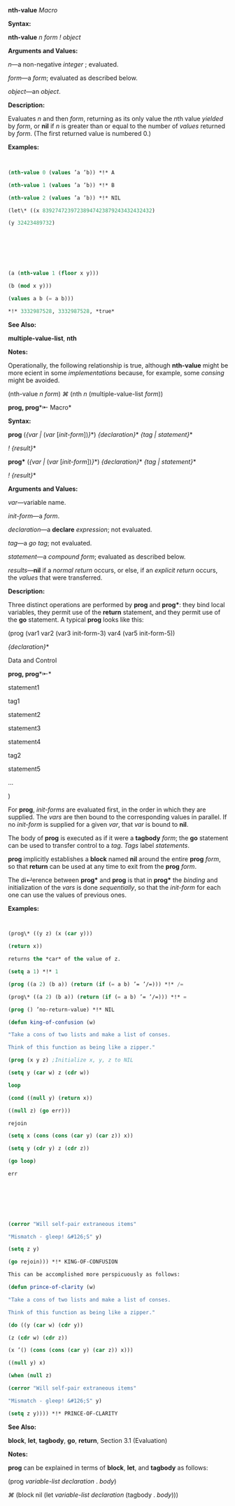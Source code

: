 **nth-value** *Macro* 



**Syntax:** 



**nth-value** *n form ! object* 



**Arguments and Values:** 



*n*—a non-negative *integer* ; evaluated. 



*form*—a *form*; evaluated as described below. 



*object*—an *object*. 



**Description:** 



Evaluates *n* and then *form*, returning as its only value the *n*th value *yielded* by *form*, or **nil** if *n* is greater than or equal to the number of *values* returned by *form*. (The first returned value is numbered 0.) 



**Examples:**
```lisp
 

(nth-value 0 (values ’a ’b)) *!* A 

(nth-value 1 (values ’a ’b)) *!* B 

(nth-value 2 (values ’a ’b)) *!* NIL 

(let\* ((x 83927472397238947423879243432432432) 

(y 32423489732) 



 

 

(a (nth-value 1 (floor x y))) 

(b (mod x y))) 

(values a b (= a b))) 

*!* 3332987528, 3332987528, *true* 


```
**See Also:** 



**multiple-value-list**, **nth** 



**Notes:** 



Operationally, the following relationship is true, although **nth-value** might be more ecient in some *implementations* because, for example, some *consing* might be avoided. 



(nth-value *n form*) *⌘* (nth *n* (multiple-value-list *form*)) 



**prog, prog***⇤ Macro* 



**Syntax:** 



**prog** (*\{var |* (*var* [*init-form*])*\}*\*) *\{declaration\}*\* *\{tag | statement\}*\* 



*! \{result\}*\* 



**prog\*** (*\{var |* (*var* [*init-form*])*\}*\*) *\{declaration\}*\* *\{tag | statement\}*\* 



*! \{result\}*\* 



**Arguments and Values:** 



*var*—variable name. 



*init-form*—a *form*. 



*declaration*—a **declare** *expression*; not evaluated. 



*tag*—a *go tag*; not evaluated. 



*statement*—a *compound form*; evaluated as described below. 



*results*—**nil** if a *normal return* occurs, or else, if an *explicit return* occurs, the *values* that were transferred. 



**Description:** 



Three distinct operations are performed by **prog** and **prog\***: they bind local variables, they permit use of the **return** statement, and they permit use of the **go** statement. A typical **prog** looks like this: 



(prog (var1 var2 (var3 init-form-3) var4 (var5 init-form-5)) 



*\{declaration\}*\* 



Data and Control 



 



 



**prog, prog***⇤* 



statement1 



tag1 



statement2 



statement3 



statement4 



tag2 



statement5 



... 



) 



For **prog**, *init-forms* are evaluated first, in the order in which they are supplied. The *vars* are then bound to the corresponding values in parallel. If no *init-form* is supplied for a given *var*, that *var* is bound to **nil**. 



The body of **prog** is executed as if it were a **tagbody** *form*; the **go** statement can be used to transfer control to a *tag*. *Tags* label *statements*. 



**prog** implicitly establishes a **block** named **nil** around the entire **prog** *form*, so that **return** can be used at any time to exit from the **prog** *form*. 



The di↵erence between **prog\*** and **prog** is that in **prog\*** the *binding* and initialization of the *vars* is done *sequentially*, so that the *init-form* for each one can use the values of previous ones. 



**Examples:**
```lisp
 

(prog\* ((y z) (x (car y))) 

(return x)) 

returns the *car* of the value of z. 

(setq a 1) *!* 1 

(prog ((a 2) (b a)) (return (if (= a b) ’= ’/=))) *!* /= 

(prog\* ((a 2) (b a)) (return (if (= a b) ’= ’/=))) *!* = 

(prog () ’no-return-value) *!* NIL 

(defun king-of-confusion (w) 

"Take a cons of two lists and make a list of conses. 

Think of this function as being like a zipper." 

(prog (x y z) ;Initialize x, y, z to NIL 

(setq y (car w) z (cdr w)) 

loop 

(cond ((null y) (return x)) 

((null z) (go err))) 

rejoin 

(setq x (cons (cons (car y) (car z)) x)) 

(setq y (cdr y) z (cdr z)) 

(go loop) 

err 



 

 

(cerror "Will self-pair extraneous items" 

"Mismatch - gleep! &#126;S" y) 

(setq z y) 

(go rejoin))) *!* KING-OF-CONFUSION 

This can be accomplished more perspicuously as follows: 

(defun prince-of-clarity (w) 

"Take a cons of two lists and make a list of conses. 

Think of this function as being like a zipper." 

(do ((y (car w) (cdr y)) 

(z (cdr w) (cdr z)) 

(x ’() (cons (cons (car y) (car z)) x))) 

((null y) x) 

(when (null z) 

(cerror "Will self-pair extraneous items" 

"Mismatch - gleep! &#126;S" y) 

(setq z y)))) *!* PRINCE-OF-CLARITY 


```
**See Also:** 



**block**, **let**, **tagbody**, **go**, **return**, Section 3.1 (Evaluation) 



**Notes:** 



**prog** can be explained in terms of **block**, **let**, and **tagbody** as follows: 



(prog *variable-list declaration* . *body*) 



*⌘* (block nil (let *variable-list declaration* (tagbody . *body*))) 



